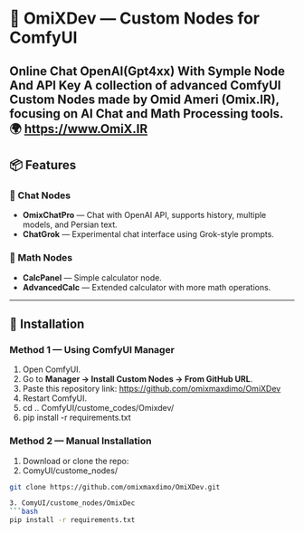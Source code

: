 # 👾 OmiXDev — Custom Nodes for ComfyUI

Online Chat  OpenAI(Gpt4xx) With Symple Node And API Key
A collection of advanced **ComfyUI Custom Nodes** made by **Omid Ameri (Omix.IR)**, focusing on **AI Chat** and **Math Processing** tools.
🌍 https://www.OmiX.IR
---

## 📦 Features

### 🔹 Chat Nodes
- **OmixChatPro** — Chat with OpenAI API, supports history, multiple models, and Persian text.
- **ChatGrok** — Experimental chat interface using Grok-style prompts.

### 🔹 Math Nodes
- **CalcPanel** — Simple calculator node.
- **AdvancedCalc** — Extended calculator with more math operations.

---


## 🧰 Installation

### Method 1 — Using **ComfyUI Manager**
1. Open ComfyUI.
2. Go to **Manager → Install Custom Nodes → From GitHub URL**.
3. Paste this repository link:
		https://github.com/omixmaxdimo/OmiXDev
4. Restart ComfyUI.
5. cd .. ComfyUI/custome_codes/Omixdev/
6. pip install -r requirements.txt

   
### Method 2 — Manual Installation
1. Download or clone the repo:
2. ComyUI/custome_nodes/
```bash
git clone https://github.com/omixmaxdimo/OmiXDev.git

3. ComyUI/custome_nodes/OmixDec
```bash
pip install -r requirements.txt
